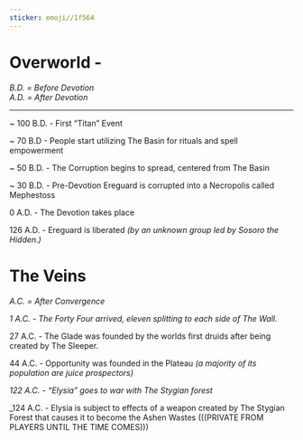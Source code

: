 ```yaml
---
sticker: emoji//1f564
---
```

# Overworld - 

_B.D. = Before Devotion_  
_A.D. = After Devotion_

---

~ 100 B.D. - First “Titan” Event 

~ 70 B.D - People start utilizing The Basin for rituals and spell empowerment 

~ 50 B.D. - The Corruption begins to spread, centered from The Basin

~ 30 B.D. - Pre-Devotion Ereguard is corrupted into a Necropolis called Mephestoss

0 A.D. - The Devotion takes place

126 A.D. - Ereguard is liberated _(by an unknown group led by Sosoro the Hidden.)_ 

  

# The Veins

_A.C. = After Convergence_

_1 A.C. - The Forty Four arrived, eleven splitting to each side of The Wall._ 

27 A.C. - The Glade was founded by the worlds first druids after being created by The Sleeper.   

44 A.C. - Opportunity was founded in the Plateau _(a majority of its population are juice prospectors)_ 

_122 A.C. - “Elysia” goes to war with The Stygian forest_

_124 A.C. - Elysia is subject to effects of a weapon created by The Stygian Forest that causes it to become the Ashen Wastes (((PRIVATE FROM PLAYERS UNTIL THE TIME COMES)))